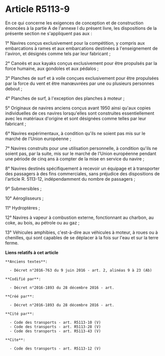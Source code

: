 # Article R5113-9

En ce qui concerne les exigences de conception et de construction énoncées à la partie A de l'annexe I du présent livre, les
dispositions de la présente section ne s'appliquent pas aux : 

1° Navires conçus exclusivement pour la compétition, y compris aux embarcations à rames et aux embarcations destinées à
l'enseignement de l'aviron, et désignés comme tels par leur fabricant ; 

2° Canoës et aux kayaks conçus exclusivement pour être propulsés par la force humaine, aux gondoles et aux pédalos ; 

3° Planches de surf et à voile conçues exclusivement pour être propulsées par la force du vent et être manœuvrées par une ou
plusieurs personnes debout ; 

4° Planches de surf, à l'exception des planches à moteur ; 

5° Originaux de navires anciens conçus avant 1950 ainsi qu'aux copies individuelles de ces navires lorsqu'elles sont
construites essentiellement avec les matériaux d'origine et sont désignées comme telles par leur fabricant ; 

6° Navires expérimentaux, à condition qu'ils ne soient pas mis sur le marché de l'Union européenne ; 

7° Navires construits pour une utilisation personnelle, à condition qu'ils ne soient pas, par la suite, mis sur le marché de
l'Union européenne pendant une période de cinq ans à compter de la mise en service du navire ; 

8° Navires destinés spécifiquement à recevoir un équipage et à transporter des passagers à des fins commerciales, sans
préjudice des dispositions de l'article R. 5113-12, indépendamment du nombre de passagers ; 

9° Submersibles ; 

10° Aéroglisseurs ; 

11° Hydroptères ; 

12° Navires à vapeur à combustion externe, fonctionnant au charbon, au coke, au bois, au pétrole ou au gaz ; 

13° Véhicules amphibies, c'est-à-dire aux véhicules à moteur, à roues ou à chenilles, qui sont capables de se déplacer à la
fois sur l'eau et sur la terre ferme.

**Liens relatifs à cet article**

	**Anciens textes**:

	  - Décret n°2016-763 du 9 juin 2016 - art. 2, alinéas 9 à 23 (Ab)

	**Codifié par**:

	  - Décret n°2016-1893 du 28 décembre 2016 - art.

	**Créé par**:

	  - Décret n°2016-1893 du 28 décembre 2016 - art.

	**Cité par**:

	  - Code des transports - art. R5113-10 (V)
	  - Code des transports - art. R5113-28 (V)
	  - Code des transports - art. R5113-43 (V)

	**Cite**:

	  - Code des transports - art. R5113-12 (V)
